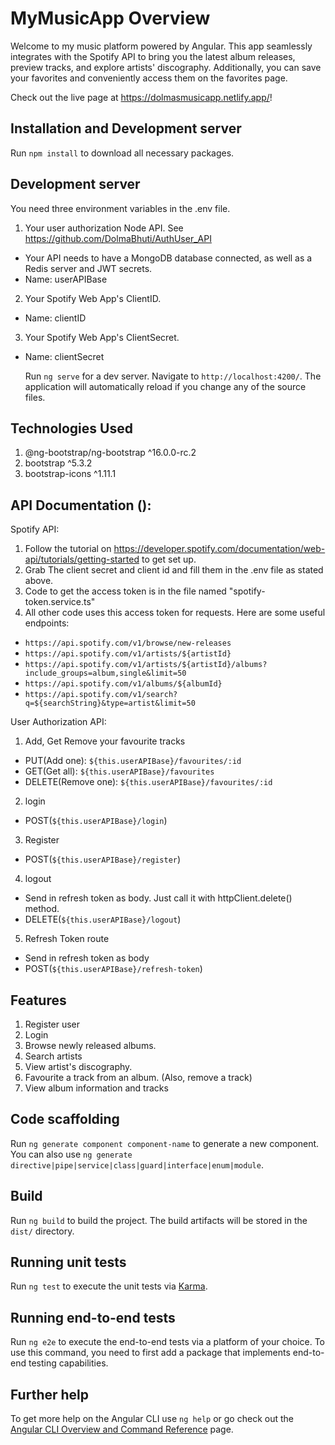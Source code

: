 # MyMusicApp Overview

Welcome to my music platform powered by Angular. This app seamlessly integrates with the Spotify API to bring you the latest album releases, preview tracks, and explore artists' discography. Additionally, you can save your favorites and conveniently access them on the favorites page.

Check out the live page at https://dolmasmusicapp.netlify.app/!

## Installation and Development server

Run `npm install` to download all necessary packages.

## Development server

You need three environment variables in the .env file.

1. Your user authorization Node API. See https://github.com/DolmaBhuti/AuthUser_API

- Your API needs to have a MongoDB database connected, as well as a Redis server and JWT secrets.
- Name: userAPIBase

2. Your Spotify Web App's ClientID.

- Name: clientID

3. Your Spotify Web App's ClientSecret.

- Name: clientSecret

  Run `ng serve` for a dev server. Navigate to `http://localhost:4200/`. The application will automatically reload if you change any of the source files.

## Technologies Used

1. @ng-bootstrap/ng-bootstrap ^16.0.0-rc.2
2. bootstrap ^5.3.2
3. bootstrap-icons ^1.11.1

## API Documentation ():

Spotify API:

1.  Follow the tutorial on https://developer.spotify.com/documentation/web-api/tutorials/getting-started to get set up.
2.  Grab The client secret and client id and fill them in the .env file as stated above.
3.  Code to get the access token is in the file named "spotify-token.service.ts"
4.  All other code uses this access token for requests.
    Here are some useful endpoints:

- `https://api.spotify.com/v1/browse/new-releases`
- `https://api.spotify.com/v1/artists/${artistId}`
- `https://api.spotify.com/v1/artists/${artistId}/albums?include_groups=album,single&limit=50`
- `https://api.spotify.com/v1/albums/${albumId}`
- `https://api.spotify.com/v1/search?q=${searchString}&type=artist&limit=50`

User Authorization API:

1.  Add, Get Remove your favourite tracks

- PUT(Add one): `${this.userAPIBase}/favourites/:id`
- GET(Get all): `${this.userAPIBase}/favourites`
- DELETE(Remove one): `${this.userAPIBase}/favourites/:id`

2. login

- POST(`${this.userAPIBase}/login`)

3. Register

- POST(`${this.userAPIBase}/register`)

4. logout

- Send in refresh token as body. Just call it with httpClient.delete() method.
- DELETE(`${this.userAPIBase}/logout`)

5. Refresh Token route

- Send in refresh token as body
- POST(`${this.userAPIBase}/refresh-token`)

## Features

1. Register user
2. Login
3. Browse newly released albums.
4. Search artists
5. View artist's discography.
6. Favourite a track from an album. (Also, remove a track)
7. View album information and tracks

## Code scaffolding

Run `ng generate component component-name` to generate a new component. You can also use `ng generate directive|pipe|service|class|guard|interface|enum|module`.

## Build

Run `ng build` to build the project. The build artifacts will be stored in the `dist/` directory.

## Running unit tests

Run `ng test` to execute the unit tests via [Karma](https://karma-runner.github.io).

## Running end-to-end tests

Run `ng e2e` to execute the end-to-end tests via a platform of your choice. To use this command, you need to first add a package that implements end-to-end testing capabilities.

## Further help

To get more help on the Angular CLI use `ng help` or go check out the [Angular CLI Overview and Command Reference](https://angular.io/cli) page.
